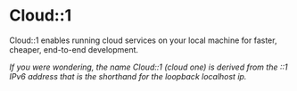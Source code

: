 # Cloud::1

Cloud::1 enables running cloud services on your local machine for faster, cheaper, end-to-end development.

*If you were wondering, the name Cloud::1 (cloud one) is derived from the ::1 IPv6 address that is the shorthand for the loopback localhost ip.*
